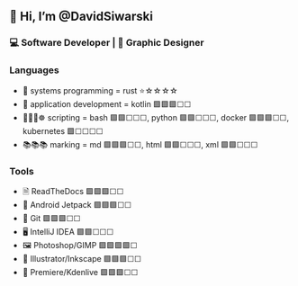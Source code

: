 ## 👋 Hi, I’m @DavidSiwarski
### ‍💻 Software Developer | 🎨 Graphic Designer

### Languages
- 🦀 systems programming = rust ⭐☆☆☆☆
- 💜 application development = kotlin 🟩🟩🟩☐☐
- 🐚🐋🐍☸️ scripting = bash 🟩🟩☐☐☐, python 🟩🟩☐☐☐, docker 🟩🟩🟩☐☐, kubernetes 🟩☐☐☐☐
- 📚📚📚 ️marking = md 🟩🟩🟩☐☐, html 🟩🟩☐☐☐, xml 🟩🟩☐☐☐

### Tools
- 🗎 ReadTheDocs 🟩🟩🟩☐☐
- 🚀 Android Jetpack 🟩🟩🟩☐☐
- 📁 Git 🟩🟩🟩☐☐
- 🖥️ IntelliJ IDEA 🟩🟩☐☐☐
- 🖼️ Photoshop/GIMP 🟩🟩🟩🟩☐
- 🔴 Illustrator/Inkscape 🟩🟩🟩☐☐
- 🎥 Premiere/Kdenlive 🟩🟩🟩☐☐

<!---
david-siwarski/david-siwarski is a ✨ special ✨ repository because its `README.md` (this file) appears on your GitHub profile.
You can click the Preview link to take a look at your changes.
--->
